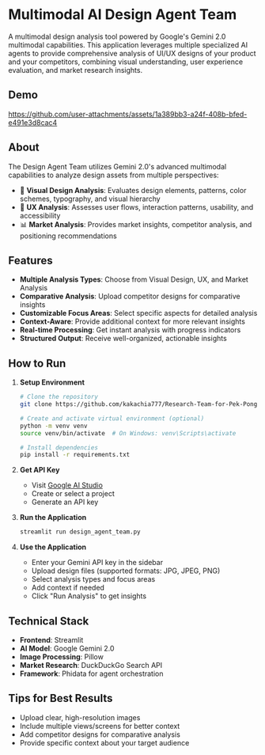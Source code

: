 # Multimodal AI Design Agent Team

A multimodal design analysis tool powered by Google's Gemini 2.0 multimodal capabilities. This application leverages multiple specialized AI agents to provide comprehensive analysis of UI/UX designs of your product and your competitors, combining visual understanding, user experience evaluation, and market research insights.

## Demo


https://github.com/user-attachments/assets/1a389bb3-a24f-408b-bfed-e491e3d8cac4


## About

The Design Agent Team utilizes Gemini 2.0's advanced multimodal capabilities to analyze design assets from multiple perspectives:

- 🎨 **Visual Design Analysis**: Evaluates design elements, patterns, color schemes, typography, and visual hierarchy
- 🔄 **UX Analysis**: Assesses user flows, interaction patterns, usability, and accessibility
- 📊 **Market Analysis**: Provides market insights, competitor analysis, and positioning recommendations

## Features

- **Multiple Analysis Types**: Choose from Visual Design, UX, and Market Analysis
- **Comparative Analysis**: Upload competitor designs for comparative insights
- **Customizable Focus Areas**: Select specific aspects for detailed analysis
- **Context-Aware**: Provide additional context for more relevant insights
- **Real-time Processing**: Get instant analysis with progress indicators
- **Structured Output**: Receive well-organized, actionable insights

## How to Run

1. **Setup Environment**
   ```bash
   # Clone the repository
   git clone https://github.com/kakachia777/Research-Team-for-Pek-Pongpaet.git

   # Create and activate virtual environment (optional)
   python -m venv venv
   source venv/bin/activate  # On Windows: venv\Scripts\activate

   # Install dependencies
   pip install -r requirements.txt
   ```

2. **Get API Key**
   - Visit [Google AI Studio](https://makersuite.google.com/app/apikey)
   - Create or select a project
   - Generate an API key

3. **Run the Application**
   ```bash
   streamlit run design_agent_team.py
   ```

4. **Use the Application**
   - Enter your Gemini API key in the sidebar
   - Upload design files (supported formats: JPG, JPEG, PNG)
   - Select analysis types and focus areas
   - Add context if needed
   - Click "Run Analysis" to get insights


## Technical Stack

- **Frontend**: Streamlit
- **AI Model**: Google Gemini 2.0
- **Image Processing**: Pillow
- **Market Research**: DuckDuckGo Search API
- **Framework**: Phidata for agent orchestration

## Tips for Best Results

- Upload clear, high-resolution images
- Include multiple views/screens for better context
- Add competitor designs for comparative analysis
- Provide specific context about your target audience


